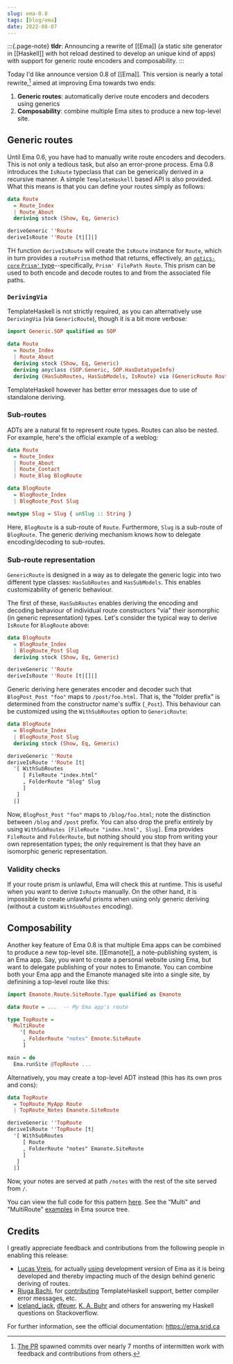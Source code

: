 ```yaml
---
slug: ema-0.8
tags: [blog/ema]
date: 2022-08-07
---
```


:::{.page-note}
**tldr**: Announcing a rewrite of [[Ema]] (a static site generator in [[Haskell]] with hot reload destined to develop an unique kind of apps) with support for generic route encoders and composability.
:::

Today I'd like announce version 0.8 of [[Ema]]. This version is nearly a total rewrite,[^pr] aimed at improving Ema towards two ends:

[^pr]: [The PR](https://github.com/EmaApps/ema-template/pull/22) spawned commits over nearly 7 months of intermitten work with feedback and contributions from others.

1. **Generic routes**: automatically derive route encoders and decoders using generics 
1. **Composability**: combine multiple Ema sites to produce a new top-level site.

## Generic routes

Until Ema 0.6, you have had to manually write route encoders and decoders. This is not only a tedious task, but also an error-prone process. Ema 0.8 introduces the `IsRoute` typeclass that can be generically derived in a recursive manner. A simple `TemplateHaskell` based API is also provided. What this means is that you can define your routes simply as follows:

```haskell
data Route 
  = Route_Index
  | Route_About
  deriving stock (Show, Eq, Generic)

deriveGeneric ''Route 
deriveIsRoute ''Route [t|[]|]
```

TH function `deriveIsRoute` will create the `IsRoute` instance for `Route`, which in turn provides a `routePrism` method that returns, effectively, an [`optics-core` `Prism'` type](https://hackage.haskell.org/package/optics-core-0.4.1/docs/Optics-Prism.html#t:Prism-39-)--specifically, `Prism' FilePath Route`. This prism can be used to both encode and decode routes to and from the associated file paths.

### `DerivingVia`

TemplateHaskell is not strictly required, as you can alternatively use `DerivingVia` (via `GenericRoute`), though it is a bit more verbose:

```haskell
import Generic.SOP qualified as SOP

data Route 
  = Route_Index
  | Route_About
  deriving stock (Show, Eq, Generic)
  deriving anyclass (SOP.Generic, SOP.HasDatatypeInfo)
  deriving (HasSubRoutes, HasSubModels, IsRoute) via (GenericRoute Route '[])
```

TemplateHaskell however has better error messages due to use of standalone deriving.

### Sub-routes

ADTs are a natural fit to represent route types. Routes can also be nested. For example, here's the official example of a weblog:

```haskell
data Route
  = Route_Index
  | Route_About
  | Route_Contact
  | Route_Blog BlogRoute

data BlogRoute
  = BlogRoute_Index
  | BlogRoute_Post Slug

newtype Slug = Slug { unSlug :: String }
```

Here, `BlogRoute` is a sub-route of `Route`. Furthermore, `Slug` is a sub-route of `BlogRoute`. The generic deriving mechanism knows how to delegate encoding/decoding to sub-routes.

### Sub-route representation

`GenericRoute` is designed in a way as to delegate the generic logic into two different type classes: `HasSubRoutes` and `HasSubModels`. This enables customizability of generic behaviour.

The first of these, `HasSubRoutes` enables deriving the encoding and decoding behaviour of individual route constructors "via" their isomorphic (in generic representation) types. Let's consider the typical way to derive `IsRoute` for `BlogRoute` above:

```haskell
data BlogRoute
  = BlogRoute_Index
  | BlogRoute_Post Slug
  deriving stock (Show, Eq, Generic)

deriveGeneric ''Route 
deriveIsRoute ''Route [t|[]|]
```

Generic deriving here generates encoder and decoder such that `BlogPost_Post "foo"` maps to `/post/foo.html`. That is, the "folder prefix" is determined from the constructor name's suffix (`_Post`). This behaviour can be customized using the `WithSubRoutes` option to `GenericRoute`:

```haskell
data BlogRoute
  = BlogRoute_Index
  | BlogRoute_Post Slug
  deriving stock (Show, Eq, Generic)

deriveGeneric ''Route 
deriveIsRoute ''Route [t|
  '[ WithSubRoutes 
     [ FileRoute "index.html"
     , FolderRoute "blog" Slug
     ]
   ]
  |]
```

Now, `BlogPost_Post "foo"` maps to `/blog/foo.html`; note the distinction between `/blog` and `/post` prefix. You can also drop the prefix entirely by using `WithSubRoutes [FileRoute "index.html", Slug]`. Ema provides `FileRoute` and `FolderRoute`, but nothing should you stop from writing your own representation types; the only requirement is that they have an isomorphic generic representation.

### Validity checks

If your route prism is unlawful, Ema will check this at runtime. This is useful when you want to derive `IsRoute` manually. On the other hand, it is impossible to create unlawful prisms when using only generic deriving (without a custom `WithSubRoutes` encoding).

## Composability

Another key feature of Ema 0.8 is that multiple Ema apps can be combined to produce a new top-level site. [[Emanote]], a note-publishing system, is an Ema app. Say, you want to create a personal website using Ema, but want to delegate publishing of your notes to Emanote. You can combine both your Ema app and the Emanote managed site into a single site, by definining a top-level route like this:

```haskell
import Emanote.Route.SiteRoute.Type qualified as Emanote

data Route = ...  -- My Ema app's route

type TopRoute =
  MultiRoute 
    '[ Route 
     , FolderRoute "notes" Emnote.SiteRoute
     ]

main = do 
  Ema.runSite @TopRoute ...
```

Alternatively, you may create a top-level ADT instead (this has its own pros and cons):

```haskell
data TopRoute
  = TopRoute_MyApp Route 
  | TopRoute_Notes Emanote.SiteRoute

deriveGeneric ''TopRoute 
deriveIsRoute ''TopRoute [t|
  '[ WithSubRoutes 
     [ Route
     , FolderRoute "notes" Emanote.SiteRoute
     ]
   ]
  |]
``` 

Now, your notes are served at path `/notes` with the rest of the site served from `/`.

You can view the full code for this pattern [here](https://github.com/srid/emanima/pull/2). See the "Multi" and "MultiRoute" [examples](https://github.com/EmaApps/ema/tree/master/src/Ema/Example) in Ema source tree.

## Credits

I greatly appreciate feedback and contributions from the following people in enabling this release:

- [Lucas Vreis](https://github.com/lucasvreis), for actually [using](https://github.com/lucasvreis/abacateiro) development version of Ema as it is being developed and thereby impacting much of the design behind generic deriving of routes.
- [Riuga Bachi](https://github.com/RiugaBachi), for [contributing](https://github.com/EmaApps/ema/pulls?q=author%3ARiugaBachi+) TemplateHaskell support, better compiler error messages, etc.
- [Iceland_jack](https://stackoverflow.com/users/165806/iceland-jack), [dfeuer](https://stackoverflow.com/users/1477667/dfeuer), [K. A. Buhr](https://stackoverflow.com/users/7203016/k-a-buhr) and others for answering my Haskell questions on Stackoverflow.

For further information, see the official documentation: https://ema.srid.ca